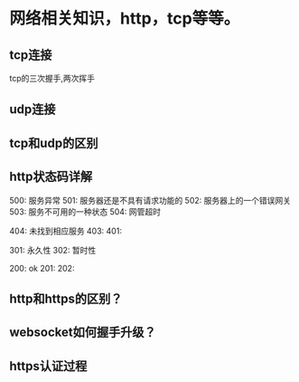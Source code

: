 #  网络相关知识，http，tcp等等。
## tcp连接
tcp的三次握手,两次挥手

## udp连接

## tcp和udp的区别
## http状态码详解
500: 服务异常
501: 服务器还是不具有请求功能的
502: 服务器上的一个错误网关
503: 服务不可用的一种状态
504: 网管超时

404: 未找到相应服务
403:
401:

301: 永久性
302: 暂时性

200: ok
201:
202:

## http和https的区别？

## websocket如何握手升级？

## https认证过程
